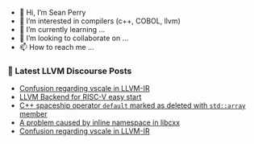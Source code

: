 - 👋 Hi, I’m Sean Perry
- 👀 I’m interested in compilers (c++, COBOL, llvm)
- 🌱 I’m currently learning ...
- 💞️ I’m looking to collaborate on ...
- 📫 How to reach me ...

<!---
s66perry/s66perry is a ✨ special ✨ repository because its `README.md` (this file) appears on your GitHub profile.
You can click the Preview link to take a look at your changes.
--->
### 📕 Latest LLVM Discourse Posts

<!-- DISCOURSE-LLVM:START -->
- [Confusion regarding vscale in LLVM-IR](https://discourse.llvm.org/t/confusion-regarding-vscale-in-llvm-ir/66526#post_3)
- [LLVM Backend for RISC-V easy start](https://discourse.llvm.org/t/llvm-backend-for-risc-v-easy-start/61508?page=2#post_30)
- [C++ spaceship operator `default` marked as deleted with `std::array` member](https://discourse.llvm.org/t/c-spaceship-operator-default-marked-as-deleted-with-std-array-member/66529#post_1)
- [A problem caused by inline namespace in libcxx](https://discourse.llvm.org/t/a-problem-caused-by-inline-namespace-in-libcxx/66485#post_6)
- [Confusion regarding vscale in LLVM-IR](https://discourse.llvm.org/t/confusion-regarding-vscale-in-llvm-ir/66526#post_2)
<!-- DISCOURSE-LLVM:END -->
